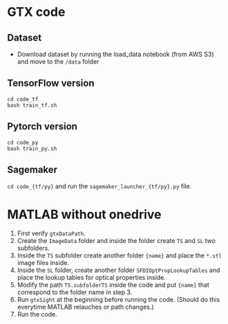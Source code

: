 # GTX code

## Dataset

* Download dataset by running the load_data notebook (from AWS S3) and move to the `/data` folder

## TensorFlow version

```
cd code_tf
bash train_tf.sh
```

## Pytorch version

```
cd code_py
bash train_py.sh
```

## Sagemaker

`cd code_{tf/py}` and run the `sagemaker_launcher_{tf/py}.py` file.

# MATLAB without onedrive

1. First verify `gtxDataPath`.
2. Create the `ImageData` folder and inside the folder create `TS` and `SL` two subfolders. 
3. Inside the `TS` subfolder create another folder `{name}` and place the `*.stl` image files inside.
4. Inside the `SL` folder, create another folder `SFDIOptPropLookupTables` and place the lookup tables for optical properties inside.
5. Modify the path `TS.subfolderTS` inside the code and put `{name}` that correspond to the folder name in step 3. 
6. Run `gtxSight` at the beginning before running the code. (Should do this everytime MATLAB relauches or path changes.)
7. Run the code.